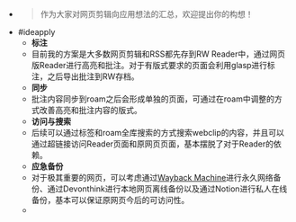 - > 作为大家对网页剪辑向应用想法的汇总，欢迎提出你的构想！
- #ideapply
    - **标注**
    - 目前我的方案是大多数网页剪辑和RSS都先存到RW Reader中，通过网页版Reader进行高亮和批注。对于有版式要求的页面会利用glasp进行标注，之后导出批注到RW存档。
    - **同步**
    - 批注内容同步到roam之后会形成单独的页面，可通过在roam中调整的方式改善高亮和批注内容的版式。
    - **访问与搜索**
    - 后续可以通过标签和roam全库搜索的方式搜索webclip的内容，并且可以通过超链接访问Reader页面和原网页页面，基本摆脱了对于Reader的依赖。
    - **应急备份**
    - 对于极其重要的网页，可以考虑通过[Wayback Machine](https://web.archive.org)进行永久网络备份、通过Devonthink进行本地网页离线备份以及通过Notion进行私人在线备份，基本可以保证原网页今后的可访问性。
    - 
